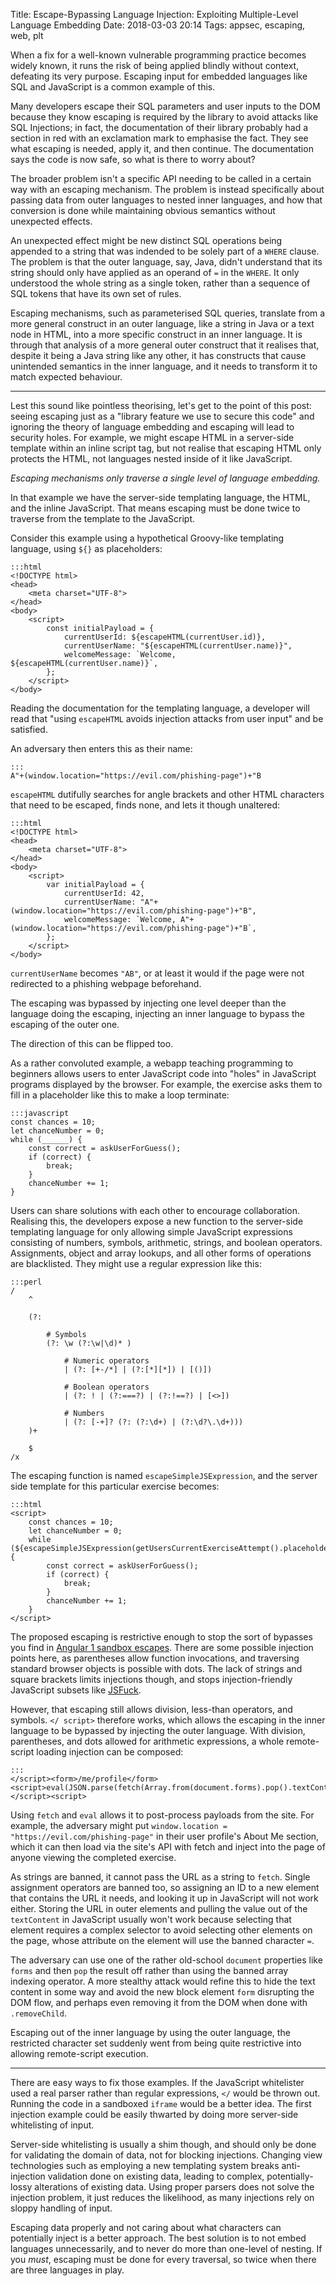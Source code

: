 Title: Escape-Bypassing Language Injection: Exploiting Multiple-Level Language Embedding
Date: 2018-03-03 20:14
Tags: appsec, escaping, web, plt

When a fix for a well-known vulnerable programming practice becomes widely
known, it runs the risk of being applied blindly without context, defeating its
very purpose. Escaping input for embedded languages like SQL and JavaScript is a
common example of this.

Many developers escape their SQL parameters and user inputs to the DOM because
they know escaping is required by the library to avoid attacks like SQL
Injections; in fact, the documentation of their library probably had a section
in red with an exclamation mark to emphasise the fact. They see what escaping is
needed, apply it, and then continue. The documentation says the code is now
safe, so what is there to worry about?

The broader problem isn't a specific API needing to be called in a certain
way with an escaping mechanism. The problem is instead specifically about
passing data from outer languages to nested inner languages, and how that
conversion is done while maintaining obvious semantics without unexpected
effects.

An unexpected effect might be new distinct SQL operations being appended to a
string that was indended to be solely part of a `WHERE` clause. The problem is
that the outer language, say, Java, didn't understand that its string should
only have applied as an operand of `=` in the `WHERE`. It only understood the
whole string as a single token, rather than a sequence of SQL tokens that have
its own set of rules.

Escaping mechanisms, such as parameterised SQL queries, translate from a more
general construct in an outer language, like a string in Java or a text node in
HTML, into a more specific construct in an inner language. It is through that
analysis of a more general outer construct that it realises that, despite it
being a Java string like any other, it has constructs that cause unintended
semantics in the inner language, and it needs to transform it to match expected
behaviour.

***

Lest this sound like pointless theorising, let's get to the point of this post:
seeing escaping just as a "library feature we use to secure this code" and
ignoring the theory of language embedding and escaping will lead to security
holes. For example, we might escape HTML in a server-side template within an
inline script tag, but not realise that escaping HTML only protects the HTML,
not languages nested inside of it like JavaScript.

_Escaping mechanisms only traverse a single level of language embedding._

In that example we have the server-side templating language, the HTML, and the
inline JavaScript. That means escaping must be done twice to traverse from the
template to the JavaScript.

Consider this example using a hypothetical Groovy-like templating language,
using `${}` as placeholders:

    :::html
    <!DOCTYPE html>
    <head>
        <meta charset="UTF-8">
    </head>
    <body>
        <script>
            const initialPayload = {
                currentUserId: ${escapeHTML(currentUser.id)},
                currentUserName: "${escapeHTML(currentUser.name)}",
                welcomeMessage: `Welcome, ${escapeHTML(currentUser.name)}`,
            };
        </script>
    </body>

Reading the documentation for the templating language, a developer will read
that "using `escapeHTML` avoids injection attacks from user input" and be
satisfied.

An adversary then enters this as their name:

    :::
    A"+(window.location="https://evil.com/phishing-page")+"B

`escapeHTML` dutifully searches for angle brackets and other HTML characters
that need to be escaped, finds none, and lets it though unaltered:

    :::html
    <!DOCTYPE html>
    <head>
        <meta charset="UTF-8">
    </head>
    <body>
        <script>
            var initialPayload = {
                currentUserId: 42,
                currentUserName: "A"+(window.location="https://evil.com/phishing-page")+"B",
                welcomeMessage: `Welcome, A"+(window.location="https://evil.com/phishing-page")+"B`,
            };
        </script>
    </body>

`currentUserName` becomes `"AB"`, or at least it would if the page were not
redirected to a phishing webpage beforehand.

The escaping was bypassed by injecting one level deeper than the language doing
the escaping, injecting an inner language to bypass the escaping of the outer
one.

The direction of this can be flipped too.

As a rather convoluted example, a webapp teaching programming to beginners
allows users to enter JavaScript code into "holes" in JavaScript programs
displayed by the browser. For example, the exercise asks them to fill in a
placeholder like this to make a loop terminate:

    :::javascript
    const chances = 10;
    let chanceNumber = 0;
    while (______) {
        const correct = askUserForGuess();
        if (correct) {
            break;
        }
        chanceNumber += 1;
    }

Users can share solutions with each other to encourage collaboration. Realising
this, the developers expose a new function to the server-side templating
language for only allowing simple JavaScript expressions consisting of numbers,
symbols, arithmetic, strings, and boolean operators. Assignments, object and
array lookups, and all other forms of operations are blacklisted. They might
use a regular expression like this:

    :::perl
    /
        ^

        (?:

            # Symbols
            (?: \w (?:\w|\d)* )

                # Numeric operators
                | (?: [+-/*] | (?:[*][*]) | [()])

                # Boolean operators
                | (?: ! | (?:===?) | (?:!==?) | [<>])

                # Numbers
                | (?: [-+]? (?: (?:\d+) | (?:\d?\.\d+)))
        )+

        $
    /x

The escaping function is named `escapeSimpleJSExpression`, and the server side
template for this particular exercise becomes:

    :::html
    <script>
        const chances = 10;
        let chanceNumber = 0;
        while (${escapeSimpleJSExpression(getUsersCurrentExerciseAttempt().placeholderInputs[0])}) {
            const correct = askUserForGuess();
            if (correct) {
                break;
            }
            chanceNumber += 1;
        }
    </script>

The proposed escaping is restrictive enough to stop the sort of bypasses you
find in
[Angular 1 sandbox escapes](https://gist.github.com/jeremybuis/38c01acae19fc2ac6959).
There are some possible injection points here, as parentheses allow function
invocations, and traversing standard browser objects is possible with dots.
The lack of strings and square brackets limits injections though, and stops
injection-friendly JavaScript subsets like
[JSFuck](https://en.wikipedia.org/wiki/JSFuck).

However, that escaping still allows division, less-than operators, and symbols.
`</ script>` therefore works, which allows the escaping in the inner language
to be bypassed by injecting the outer language. With division, parentheses,
and dots allowed for arithmetic expressions, a whole remote-script loading
injection can be composed:

    :::
    </script><form>/me/profile</form><script>eval(JSON.parse(fetch(Array.from(document.forms).pop().textContent)).data.aboutMe)</script><script>

Using `fetch` and `eval` allows it to post-process payloads from the site. For
example, the adversary might put
`window.location = "https://evil.com/phishing-page"` in their user profile's
About Me section, which it can then load via the site's API with fetch and
inject into the page of anyone viewing the completed exercise.

As strings are banned, it cannot pass the URL as a string to `fetch`. Single
assignment operators are banned too, so assigning an ID to a new element that
contains the URL it needs, and looking it up in JavaScript will not work
either. Storing the URL in outer elements and pulling the value out of the
`textContent` in JavaScript usually won't work because selecting that element
requires a complex selector to avoid selecting other elements on the page, whose
attribute on the element will use the banned character `=`.

The adversary can use one of the rather old-school `document` properties like
`forms` and then `pop` the result off rather than using the banned array
indexing operator. A more stealthy attack would refine this to hide the text
content in some way and avoid the new block element `form` disrupting the DOM
flow, and perhaps even removing it from the DOM when done with `.removeChild`.

Escaping out of the inner language by using the outer language, the restricted
character set suddenly went from being quite restrictive into allowing
remote-script execution.

***

There are easy ways to fix those examples. If the JavaScript whitelister used
a real parser rather than regular expressions, `</` would be thrown out.
Running the code in a sandboxed `iframe` would be a better idea. The first
injection example could be easily thwarted by doing more server-side
whitelisting of input.

Server-side whitelisting is usually a shim though, and should only be done for
validating the domain of data, not for blocking injections. Changing view
technologies such as employing a new templating system breaks anti-injection
validation done on existing data, leading to complex, potentially-lossy
alterations of existing data. Using proper parsers does not solve the injection
problem, it just reduces the likelihood, as many injections rely on sloppy
handling of input.

Escaping data properly and not caring about what characters can potentially
inject is a better approach. The best solution is to not embed languages
unnecessarily, and to never do more than one-level of nesting. If you _must_,
escaping must be done for every traversal, so twice when there are three
languages in play.
